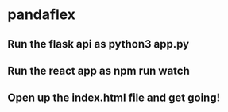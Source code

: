 # pandaflex

## Run the flask api as python3 app.py
## Run the react app as npm run watch

## Open up the index.html file and get going!
